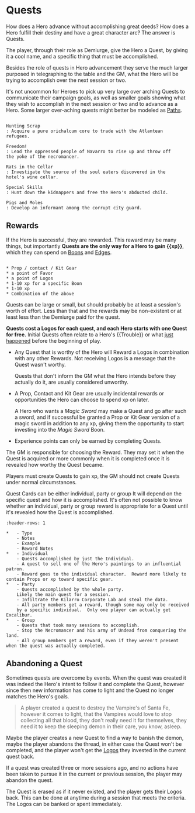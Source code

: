 # Quests

How does a Hero advance without accomplishing great 
deeds?  How does a Hero fulfill their destiny and 
have a great character arc?  The answer is Quests.

The player, through their role as Demiurge, give the 
Hero a Quest, by giving it a cool name, and a specific
thing that must be accomplished.  

Besides the role of quests in Hero advancement they 
serve the much larger purposed in telegraphing to 
the table and the GM, what the Hero will be trying
to accomplish over the next session or two.  

It's not uncommon for Heroes to pick up very large
over arching Quests to communicate their 
campaign goals, 
as well as smaller goals showing what they wish to 
accomplish in the next session or two and 
to advance as a Hero. Some larger over-aching quests might 
better be modeled as [Paths](paths.md).

```{admonition} Example Quests

Hunting Scrap
: Acquire a pure orichalcum core to trade with the Atlantean
refugees. 

Freedom!
: Lead the oppressed people of Navarro to rise up and throw off
the yoke of the necromancer.

Rats in the Cellar
: Investigate the source of the soul eaters discovered in the 
hotel's wine cellar.

Special Skills
: Hunt down the kidnappers and free the Hero's abducted child.

Pigs and Moles
: Develop an informant among the corrupt city guard.

```

## Rewards

If the Hero is successful, they are rewarded.  This
reward may be many things, but importantly **Quests are the 
only way for a Hero to gain {{xp}}**, which they can 
spend on [Boons](boons/boons.md) and [Edges](edges).



```{sidebar} Possible Rewards:

* Prop / contact / Kit Gear
* a point of Favor
* a point of Logos 
* 1-10 xp for a specific Boon
* 1-10 xp
* Combination of the above
```

Quests can be large or small, but should probably 
be at least a session's worth of effort. 
Less than that and 
the rewards may be non-existent or at least less 
than the Demiurge paid for the quest. 

**Quests cost a Logos for each quest, and each 
Hero starts with one Quest for free.** Initial 
Quests often relate to a Hero's {{Trouble}} or 
what [just happened](checklist.md#what-just-happened) before 
the beginning of play.

* Any Quest that is worthy of the Hero will 
Reward a Logos in combination with any other 
Rewards.  Not receiving Logos is a message that the 
Quest wasn't worthy.

    Quests that don't inform the GM what the Hero 
    intends before they actually do it, are usually
    considered unworthy.

* A Prop, Contact and Kit Gear are usually incidental
rewards or opportunities the Hero can choose to 
spend xp on later.  

    A Hero who wants a 
    *Magic Sword* may make a Quest and go after such a 
    sword, and if successful be granted a Prop or Kit Gear 
    version of a magic sword in addition to any xp, giving 
    them the opportunity to start investing into the 
    *Magic Sword* Boon. 
    
* Experience points can only be earned by completing Quests.

The GM is responsible for choosing the Reward.  They may set 
it when the Quest is acquired or more commonly when it is 
completed once it is revealed how worthy the Quest became.

Players must create Quests to gain xp, the GM should not create
Quests under normal circumstances. 


Quest Cards can be either individual, party or group It
will depend on the specific quest and how it is
accomplished.  It's often not possible to know whether 
an individual, party or group reward is appropriate 
for a Quest until it's revealed how the Quest is 
accomplished. 




```{list-table}
:header-rows: 1

*   - Type
    - Notes
    - Example
    - Reward Notes
*   - Individual
    - Quests accomplished by just the Individual. 
    - A quest to sell one of the Hero's paintings to an influential patron.
    - Reward goes to the individual character.  Reward more likely to contain Props or xp toward specific gear. 
*   - Party
    - Quests accomplished by the whole party.  
    Likely the main quest for a session. 
    - Infiltrate the Kilarro Corporate Lab and steal the data.
    - All party members get a reward, though some may only be received 
    by a specific individual.  Only one player can actually get Excalibur.
*   - Group
    - Quests that took many sessions to accomplish.  
    - Stop the Necromancer and his army of Undead from conquering the land.
    - All group members get a reward, even if they weren't present when the quest was actually completed. 
```

## Abandoning a Quest

Sometimes quests are overcome by events.  When the quest was created it
was indeed the Hero's intent to follow it and complete the Quest, however
since then new information has come to light and the Quest no longer 
matches the Hero's goals.  

> A player created a quest to destroy the Vampire's of Santa Fe, however
it comes to light, that the Vampires would love to stop collecting all that 
blood, they don't really need it for themselves, they need it to keep the 
sleeping demon in their care, you know, asleep.

Maybe the player creates a new Quest to find a way to banish the demon,
maybe the player abandons the thread, in either case the Quest won't be 
completed, and the player won't get the [Logos](../tools/currency.md#logos)
they invested in the current quest back. 

If a quest was created three or more sessions ago, and no actions 
have been taken to pursue it in the current or previous session, 
the player may abandon the quest.

The Quest is erased as if it never existed, and the player gets their 
Logos back.  This can be done at anytime during a session that meets 
the criteria.  The Logos can be banked or spent immediately.  